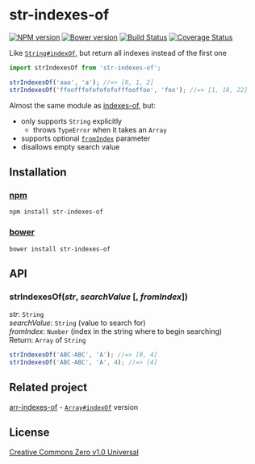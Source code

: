 # str-indexes-of

[![NPM version](https://img.shields.io/npm/v/str-indexes-of.svg)](https://www.npmjs.com/package/str-indexes-of)
[![Bower version](https://img.shields.io/bower/v/str-indexes-of.svg)](https://github.com/shinnn/str-indexes-of/releases)
[![Build Status](https://travis-ci.org/shinnn/str-indexes-of.svg?branch=master)](https://travis-ci.org/shinnn/str-indexes-of)
[![Coverage Status](https://img.shields.io/coveralls/shinnn/str-indexes-of.svg)](https://coveralls.io/r/shinnn/str-indexes-of)

Like [`String#indexOf`](https://developer.mozilla.org/en-US/docs/Web/JavaScript/Reference/Global_Objects/String/indexOf), but return all indexes instead of the first one

```javascript
import strIndexesOf from 'str-indexes-of';

strIndexesOf('aaa', 'a'); //=> [0, 1, 2]
strIndexesOf('ffoofffofofofofofffooffoo', 'foo'); //=> [1, 18, 22]
```

Almost the same module as [indexes-of](https://github.com/dominictarr/indexes-of), but:

* only supports `String` explicitly
  * throws `TypeError` when it takes an `Array`
* supports optional [`fromIndex`](https://developer.mozilla.org/en-US/docs/Web/JavaScript/Reference/Global_Objects/String/indexOf#Parameters) parameter
* disallows empty search value

## Installation

### [npm](https://www.npmjs.com/)

```
npm install str-indexes-of
```

### [bower](https://bower.io/)

```
bower install str-indexes-of
```

## API

### strIndexesOf(*str*, *searchValue* [, *fromIndex*])

*str*: `String`  
*searchValue*: `String` (value to search for)  
*fromIndex*: `Number` (index in the string where to begin searching)  
Return: `Array` of `String`

```javascript
strIndexesOf('ABC-ABC', 'A'); //=> [0, 4]
strIndexesOf('ABC-ABC', 'A', 4); //=> [4]
```

## Related project

[arr-indexes-of](https://github.com/shinnn/arr-indexes-of) - [`Array#indexOf`](https://developer.mozilla.org/en-US/docs/Web/JavaScript/Reference/Global_Objects/Array/indexOf) version

## License

[Creative Commons Zero v1.0 Universal](https://creativecommons.org/publicdomain/zero/1.0/deed)
